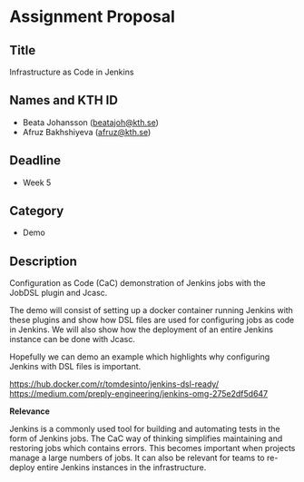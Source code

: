 # Assignment Proposal

## Title

Infrastructure as Code in Jenkins

## Names and KTH ID

  - Beata Johansson (beatajoh@kth.se)
  - Afruz Bakhshiyeva (afruz@kth.se)

## Deadline

- Week 5

## Category

- Demo

## Description

Configuration as Code (CaC) demonstration of Jenkins jobs with the JobDSL plugin and Jcasc.

The demo will consist of setting up a docker container running Jenkins with these plugins and show how DSL files are used for configuring jobs as code in Jenkins. We will also show how the deployment of an entire Jenkins instance can be done with Jcasc.

Hopefully we can demo an example which highlights why configuring Jenkins with DSL files is important.

https://hub.docker.com/r/tomdesinto/jenkins-dsl-ready/
https://medium.com/preply-engineering/jenkins-omg-275e2df5d647

**Relevance**

Jenkins is a commonly used tool for building and automating tests in the form of Jenkins jobs. The CaC way of thinking simplifies maintaining and restoring jobs which contains errors. This becomes important when projects manage a large numbers of jobs. It can also be relevant for teams to re-deploy entire Jenkins instances in the infrastructure.
